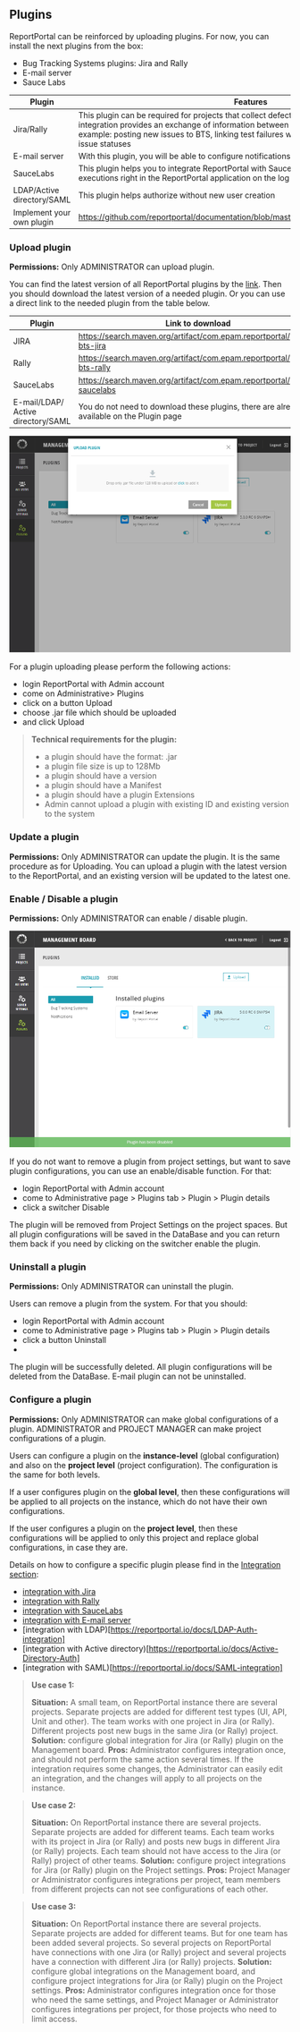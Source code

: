## Plugins

ReportPortal can be reinforced by uploading plugins. For now, you can install the next plugins from the box:
* Bug Tracking Systems plugins: Jira and Rally
*    E-mail server
*    Sauce Labs


| **Plugin**  | **Features**  |   
|---|---|
| Jira/Rally  |  This plugin can be required for projects that collect defects in a separate tracking tool. The integration provides an exchange of information between ReportPortal and Jira or Rally, for example: posting new issues to BTS, linking test failures with the existing issue in BTS, track issue statuses| 
|E-mail server| With this plugin, you will be able to configure notifications about test result finish in real time.|
|SauceLabs| This plugin helps you to integrate ReportPortal with Sauce Labs and watch a video of test executions right in the ReportPortal application on the log view.
|LDAP/Active directory/SAML| This plugin helps authorize without new user creation|
| Implement your own plugin |https://github.com/reportportal/documentation/blob/master/src/md/src/DevGuides/plugin.md| 
 
### Upload plugin

**Permissions:**
Only ADMINISTRATOR can upload plugin.

You can find the latest version of all ReportPortal plugins by the [link](https://search.maven.org/search?q=g:com.epam.reportportal%20plugin). Then you should download the latest version of a needed plugin. Or you can use a direct link to the needed plugin from the table below.

|Plugin  | Link to download |
| ------------- | ------------- |
| JIRA  | https://search.maven.org/artifact/com.epam.reportportal/plugin-bts-jira |
| Rally | https://search.maven.org/artifact/com.epam.reportportal/plugin-bts-rally |
| SauceLabs | https://search.maven.org/artifact/com.epam.reportportal/plugin-saucelabs |
|E-mail/LDAP/ Active directory/SAML| You do not need to download these plugins, there are already available on the Plugin page|


[ ![UploadPluginVideo](Images/userGuide/gettingStarted/UploadPlugin.png) ](https://youtu.be/xR75Bdq3uaM)

For a plugin uploading please perform the following actions:
*    login ReportPortal with Admin account
*    come on Administrative> Plugins
*    click on a button Upload
*    choose .jar file which should be uploaded
*    and click Upload


> **Technical requirements for the plugin:**
>
>* a plugin should have the format: .jar 
>* a plugin file size is up to 128Mb
>* a plugin should have a version
>* a plugin should have a Manifest
>* a plugin should have a plugin Extensions
>* Admin cannot upload a plugin with existing ID and existing version to the system


### Update a plugin
**Permissions:**
Only ADMINISTRATOR can update the plugin.
It is the same procedure as for Uploading. You can upload a plugin with the latest version to the ReportPortal, and an existing version will be updated to the latest one. 


### Enable / Disable a plugin
**Permissions:**
Only ADMINISTRATOR can enable / disable plugin.

[ ![Enable/DisablePluginVideo](Images/userGuide/gettingStarted/DisablePlugin.png) ](https://youtu.be/Sj9BpnTIxW8)

If you do not want to remove a plugin from project settings, but want to save plugin configurations, you can use an enable/disable function. 
For that:
* login ReportPortal with Admin account
*    come to Administrative page > Plugins tab > Plugin > Plugin details
*    click a switcher Disable

The plugin will be removed from Project Settings on the project spaces. But all plugin configurations will be saved in the DataBase and you can return them back if you need by clicking on the switcher enable the plugin.

### Uninstall a plugin 
**Permissions:**
Only ADMINISTRATOR can uninstall the plugin.

Users can remove a plugin from the system. For that  you should:
* login ReportPortal with Admin account
*    come to Administrative page > Plugins tab > Plugin > Plugin details
*    click a button Uninstall
*    
The plugin will be successfully deleted. All plugin configurations will be deleted from the DataBase.
E-mail plugin can not be uninstalled.

### Configure a plugin

**Permissions:**
Only ADMINISTRATOR can make global configurations of a plugin.
ADMINISTRATOR and PROJECT MANAGER can make project configurations of a plugin.

Users can configure a plugin on the **instance-level** (global configuration) and also on the **project level** (project configuration). The configuration is the same for both levels.

If a user configures plugin on the **global level**, then these configurations will be applied to all projects on the instance, which do not have their own configurations.

If the user configures a plugin on the **project level**, then these configurations will be applied to only this project and replace global configurations, in case they are. 

Details on how to configure a specific plugin please find in the [Integration section](https://reportportal.io/docs/Integrations):

*    [integration with Jira](https://reportportal.io/docs/Integrations%3Eintegration-with-jira) 
*    [integration with Rally](https://reportportal.io/docs/Integrations%3Eintegration-with-rally)
*    [integration with SauceLabs](https://reportportal.io/docs/Integrations%3Esauce-labs-integration)
*    [integration with E-mail server](https://reportportal.io/docs/Integrations%3Eglobal-e-mail-server-integration)
*    [integration with LDAP)[https://reportportal.io/docs/LDAP-Auth-integration]
*    [integration with Active directory)[https://reportportal.io/docs/Active-Directory-Auth]
*    [integration with SAML)[https://reportportal.io/docs/SAML-integration]
 
> **Use case 1:** 
> 
> **Situation:** A small team, on ReportPortal instance there are several projects. Separate projects are added for different test types (UI, API, Unit and other). The team works with one project in Jira (or Rally). Different projects post new bugs in the same Jira (or Rally) project.
> **Solution:** configure global integration for Jira (or Rally) plugin on the Management board.
>**Pros:** Administrator configures integration once, and should not perform the same action several times. If the integration requires some changes, the Administrator can easily edit an integration, and the changes will apply to all projects on the instance.


> **Use case 2:** 
> 
> **Situation:**  On ReportPortal instance there are several projects. Separate projects are added for different teams. Each team works with its project in Jira (or Rally) and posts new bugs in different Jira (or Rally) projects. Each team should not have access to the Jira (or Rally) project of other teams.
> **Solution:** configure project integrations for Jira (or Rally) plugin on the Project settings.
>**Pros:** Project Manager or Administrator configures integrations per project, team members from different projects can not see configurations of each other.


> **Use case 3:** 
> 
> **Situation:**  On ReportPortal instance there are several projects. Separate projects are added for different teams. But for one team has been added several projects. So several projects on ReportPortal have connections with one Jira (or Rally) project and several projects have a connection with different Jira (or Rally) projects.
> **Solution:** configure global integrations on the Management board, and configure project integrations for Jira (or Rally) plugin on the Project settings.
>**Pros:** Administrator configures integration once for those who need the same settings, and Project Manager or Administrator configures integrations per project, for those projects who need to limit access.

